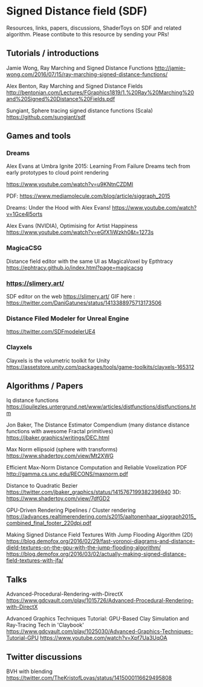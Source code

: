 # Signed Distance field (SDF)

Resources, links, papers, discussions, ShaderToys on SDF and related algorithm.
Please contibute to this resource by sending your PRs!

## Tutorials / introductions

Jamie Wong, Ray Marching and Signed Distance Functions
http://jamie-wong.com/2016/07/15/ray-marching-signed-distance-functions/

Alex Benton, Ray Marching and Signed Distance Fields
http://bentonian.com/Lectures/FGraphics1819/1.%20Ray%20Marching%20and%20Signed%20Distance%20Fields.pdf

Sungiant, Sphere tracing signed distance functions (Scala)
https://github.com/sungiant/sdf

## Games and tools

### Dreams

Alex Evans at Umbra Ignite 2015: Learning From Failure
Dreams tech from early prototypes to cloud point rendering

https://www.youtube.com/watch?v=u9KNtnCZDMI

PDF: https://www.mediamolecule.com/blog/article/siggraph_2015

Dreams: Under the Hood with Alex Evans! 
https://www.youtube.com/watch?v=1Gce4l5orts

Alex Evans (NVIDIA), Optimising for Artist Happiness
https://www.youtube.com/watch?v=eGfX1iWzkh0&t=1273s

### MagicaCSG

Distance field editor with the same UI as MagicaVoxel by Epthtracy
https://ephtracy.github.io/index.html?page=magicacsg

### https://slimery.art/

SDF editor on the web 
https://slimery.art/
GIF here : https://twitter.com/DaniGatunes/status/1413388975713173506

### Distance Filed Modeler for Unreal Engine

https://twitter.com/SDFmodelerUE4


### Clayxels

Clayxels is the volumetric toolkit for Unity
https://assetstore.unity.com/packages/tools/game-toolkits/clayxels-165312

## Algorithms / Papers

Iq distance functions
https://iquilezles.untergrund.net/www/articles/distfunctions/distfunctions.htm

Jon Baker, The Distance Estimator Compendium (many distance distance functions with awesome Fractal primitives)
https://jbaker.graphics/writings/DEC.html

Max Norm ellipsoid (sphere with transforms)
https://www.shadertoy.com/view/Mt2XWG

Efficient Max-Norm Distance Computation and Reliable Voxelization PDF
http://gamma.cs.unc.edu/RECONS/maxnorm.pdf

Distance to Quadratic Bezier
https://twitter.com/jbaker_graphics/status/1415767199382396940
3D: https://www.shadertoy.com/view/7dfGD2

GPU-Driven Rendering Pipelines / Cluster rendering
https://advances.realtimerendering.com/s2015/aaltonenhaar_siggraph2015_combined_final_footer_220dpi.pdf

Making Signed Distance Field Textures With Jump Flooding Algorithm (2D)
https://blog.demofox.org/2016/02/29/fast-voronoi-diagrams-and-distance-dield-textures-on-the-gpu-with-the-jump-flooding-algorithm/
https://blog.demofox.org/2016/03/02/actually-making-signed-distance-field-textures-with-jfa/

## Talks

Advanced-Procedural-Rendering-with-DirectX
https://www.gdcvault.com/play/1015726/Advanced-Procedural-Rendering-with-DirectX

Advanced Graphics Techniques Tutorial: GPU-Based Clay Simulation and Ray-Tracing Tech in 'Claybook'
https://www.gdcvault.com/play/1025030/Advanced-Graphics-Techniques-Tutorial-GPU
https://www.youtube.com/watch?v=Xpf7Ua3UqOA


## Twitter discussions

BVH with blending
https://twitter.com/TheKristofLovas/status/1415000116629495808

